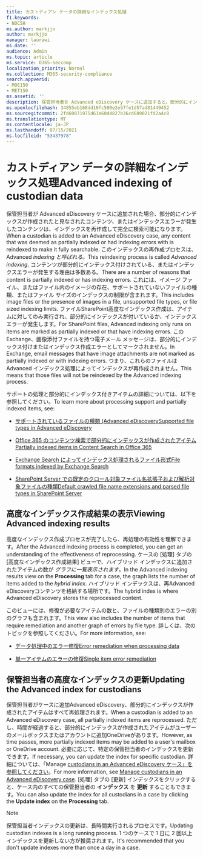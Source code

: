 ```yaml
---
title: カストディアン データの詳細なインデックス処理
f1.keywords:
- NOCSH
ms.author: markjjo
author: markjjo
manager: laurawi
ms.date: ''
audience: Admin
ms.topic: article
ms.service: O365-seccomp
localization_priority: Normal
ms.collection: M365-security-compliance
search.appverid:
- MOE150
- MET150
ms.assetid: ''
description: 保管担当者を Advanced eDiscovery ケースに追加すると、部分的にインデックスが作成されたと見なされたコンテンツが再処理され、完全に検索可能になります。
ms.openlocfilehash: 34855eb168dd10fc500e2e57fe1d57ad81449452
ms.sourcegitcommit: 2fd60871975d61e60d4827b36cd689021fd2a4c8
ms.translationtype: MT
ms.contentlocale: ja-JP
ms.lasthandoff: 07/15/2021
ms.locfileid: "53437978"
---
```

# <a name="advanced-indexing-of-custodian-data"></a><span data-ttu-id="8d3ff-103">カストディアン データの詳細なインデックス処理</span><span class="sxs-lookup"><span data-stu-id="8d3ff-103">Advanced indexing of custodian data</span></span>

<span data-ttu-id="8d3ff-104">保管担当者が Advanced eDiscovery ケースに追加された場合、部分的にインデックスが作成されたと見なされたコンテンツ、またはインデックスエラーが発生したコンテンツは、インデックスを再作成して完全に検索可能になります。</span><span class="sxs-lookup"><span data-stu-id="8d3ff-104">When a custodian is added to an Advanced eDiscovery case, any content that was deemed as partially indexed or had indexing errors with is reindexed to make it fully searchable.</span></span>  <span data-ttu-id="8d3ff-105">このインデックスの再作成プロセスは、Advanced *indexing と呼ばれる。*</span><span class="sxs-lookup"><span data-stu-id="8d3ff-105">This reindexing process is called *Advanced indexing*.</span></span> <span data-ttu-id="8d3ff-106">コンテンツが部分的にインデックス付けされている、またはインデックスエラーが発生する理由は多数ある。</span><span class="sxs-lookup"><span data-stu-id="8d3ff-106">There are a number of reasons that content is partially indexed or has indexing errors.</span></span> <span data-ttu-id="8d3ff-107">これには、イメージ ファイル、またはファイル内のイメージの存在、サポートされていないファイルの種類、またはファイル サイズのインデックスの制限が含まれます。</span><span class="sxs-lookup"><span data-stu-id="8d3ff-107">This includes image files or the presence of images in a file, unsupported file types, or file sized indexing limits.</span></span> <span data-ttu-id="8d3ff-108">ファイルSharePoint高度なインデックス作成は、アイテムに対してのみ実行され、部分的にインデックスが付いているか、インデックスエラーが発生します。</span><span class="sxs-lookup"><span data-stu-id="8d3ff-108">For SharePoint files, Advanced indexing only runs on items are marked as partially indexed or that have indexing errors.</span></span> <span data-ttu-id="8d3ff-109">このExchange、画像添付ファイルを持つ電子メール メッセージは、部分的にインデックス付けまたはインデックス作成エラーとしてマークされません。</span><span class="sxs-lookup"><span data-stu-id="8d3ff-109">In Exchange, email messages that have image attachments are not marked as partially indexed or with indexing errors.</span></span> <span data-ttu-id="8d3ff-110">つまり、これらのファイルは Advanced インデックス処理によってインデックスが再作成されません。</span><span class="sxs-lookup"><span data-stu-id="8d3ff-110">This means that those files will not be reindexed by the Advanced indexing process.</span></span>

<span data-ttu-id="8d3ff-111">サポートの処理と部分的にインデックス付きアイテムの詳細については、以下を参照してください。</span><span class="sxs-lookup"><span data-stu-id="8d3ff-111">To learn more about processing support and partially indexed items, see:</span></span>

- [<span data-ttu-id="8d3ff-112">サポートされているファイルの種類 (Advanced eDiscovery</span><span class="sxs-lookup"><span data-stu-id="8d3ff-112">Supported file types in Advanced eDiscovery</span></span>](supported-filetypes-ediscovery20.md)

- [<span data-ttu-id="8d3ff-113">Office 365 のコンテンツ検索で部分的にインデックスが作成されたアイテム</span><span class="sxs-lookup"><span data-stu-id="8d3ff-113">Partially indexed items in Content Search in Office 365</span></span>](partially-indexed-items-in-content-search.md)

- [<span data-ttu-id="8d3ff-114">Exchange Search によってインデックス処理されるファイル形式</span><span class="sxs-lookup"><span data-stu-id="8d3ff-114">File formats indexed by Exchange Search</span></span>](/exchange/file-formats-indexed-by-exchange-search-exchange-2013-help)

- [<span data-ttu-id="8d3ff-115">SharePoint Server での既定のクロール対象ファイル名拡張子および解析対象ファイルの種類</span><span class="sxs-lookup"><span data-stu-id="8d3ff-115">Default crawled file name extensions and parsed file types in SharePoint Server</span></span>](/SharePoint/technical-reference/default-crawled-file-name-extensions-and-parsed-file-types)

## <a name="viewing-advanced-indexing-results"></a><span data-ttu-id="8d3ff-116">高度なインデックス作成結果の表示</span><span class="sxs-lookup"><span data-stu-id="8d3ff-116">Viewing Advanced indexing results</span></span>

<span data-ttu-id="8d3ff-117">高度なインデックス作成プロセスが完了したら、再処理の有効性を理解できます。</span><span class="sxs-lookup"><span data-stu-id="8d3ff-117">After the Advanced indexing process is completed, you can get an understanding of the effectiveness of reprocessing.</span></span>  <span data-ttu-id="8d3ff-118">ケースの [処理] タブの[高度なインデックス作成結果] ビューで、ハイブリッド インデックスに追加されたアイテムの数が *グラフに一覧表示されます*。</span><span class="sxs-lookup"><span data-stu-id="8d3ff-118">In the Advanced indexing results view on the **Processing** tab for a case, the graph lists the number of items added to the *hybrid index*.</span></span>  <span data-ttu-id="8d3ff-119">ハイブリッド インデックスは、再Advanced eDiscoveryコンテンツを格納する場所です。</span><span class="sxs-lookup"><span data-stu-id="8d3ff-119">The hybrid index is where Advanced eDiscovery stores the reprocessed content.</span></span>

<span data-ttu-id="8d3ff-120">このビューには、修復が必要なアイテムの数と、ファイルの種類別のエラーの別のグラフも含まれます。</span><span class="sxs-lookup"><span data-stu-id="8d3ff-120">This view  also includes the number of items that require remediation and another graph of errors by file type.</span></span> <span data-ttu-id="8d3ff-121">詳しくは、次のトピックを参照してください。</span><span class="sxs-lookup"><span data-stu-id="8d3ff-121">For more information, see:</span></span>

- [<span data-ttu-id="8d3ff-122">データ処理中のエラー修復</span><span class="sxs-lookup"><span data-stu-id="8d3ff-122">Error remediation when processing data</span></span>](error-remediation-when-processing-data-in-advanced-ediscovery.md)

- [<span data-ttu-id="8d3ff-123">単一アイテムのエラーの修復</span><span class="sxs-lookup"><span data-stu-id="8d3ff-123">Single item error remediation</span></span>](single-item-error-remediation.md)

## <a name="updating-the-advanced-index-for-custodians"></a><span data-ttu-id="8d3ff-124">保管担当者の高度なインデックスの更新</span><span class="sxs-lookup"><span data-stu-id="8d3ff-124">Updating the Advanced index for custodians</span></span>

<span data-ttu-id="8d3ff-125">保管担当者がケースに追加Advanced eDiscovery、部分的にインデックスが作成されたアイテムはすべて再処理されます。</span><span class="sxs-lookup"><span data-stu-id="8d3ff-125">When a custodian is added to an Advanced eDiscovery case, all partially indexed items are reprocessed.</span></span> <span data-ttu-id="8d3ff-126">ただし、時間が経過すると、部分的にインデックスが作成されたアイテムがユーザーのメールボックスまたはアカウントに追加OneDriveがあります。</span><span class="sxs-lookup"><span data-stu-id="8d3ff-126">However, as time passes, more partially indexed items may be added to a user's mailbox or OneDrive account.</span></span>  <span data-ttu-id="8d3ff-127">必要に応じて、特定の保管担当者のインデックスを更新できます。</span><span class="sxs-lookup"><span data-stu-id="8d3ff-127">If necessary, you can update the index for specific custodian.</span></span> <span data-ttu-id="8d3ff-128">詳細については、「Manage [custodians in an Advanced eDiscovery ケース」を参照してください](manage-new-custodians.md#re-index-custodian-data)。</span><span class="sxs-lookup"><span data-stu-id="8d3ff-128">For more information, see [Manage custodians in an Advanced eDiscovery case](manage-new-custodians.md#re-index-custodian-data).</span></span> <span data-ttu-id="8d3ff-129">[処理] タブの [更新] インデックスをクリックすると、ケース内のすべての保管担当者の **インデックス** を **更新** することもできます。</span><span class="sxs-lookup"><span data-stu-id="8d3ff-129">You can also update the index for all custodians in a case by clicking the **Update index** on the **Processing** tab.</span></span>

> [!NOTE]
> <span data-ttu-id="8d3ff-130">保管担当者インデックスの更新は、長時間実行されるプロセスです。</span><span class="sxs-lookup"><span data-stu-id="8d3ff-130">Updating custodian indexes is a long running process.</span></span> <span data-ttu-id="8d3ff-131">1 つのケースで 1 日に 2 回以上インデックスを更新しない方が推奨されます。</span><span class="sxs-lookup"><span data-stu-id="8d3ff-131">It's recommended that you don't update indexes more than once a day in a case.</span></span>
